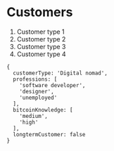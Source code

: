 # Customers

1. Customer type 1
2. Customer type 2
3. Customer type 3
4. Customer type 4

```
{
  customerType: 'Digital nomad',
  professions: [
    'software developer',
    'designer',
    'unemployed'
  ],
  bitcoinKnowledge: [
    'medium',
    'high'
  ],
  longtermCustomer: false
}
```
